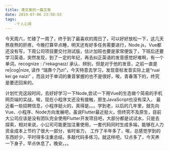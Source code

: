 ```yaml
---
title: 凑文章的一篇文章
date: 2019-07-06 23:50:53
tags:
    -个人心得
---
```


今天周六，忙碌了一周了，终于到了最喜欢的周日了，可以好好放松一下，这几天熬夜熬的肝疼，今晚打算早点睡，明天还有好多任务需要进行，Node.js，Vue都还没有写，下周公司项目要交付测试版，估计加班也要是家常便饭了，下班后还要学习英语，突然发现，到了一定的年纪，再去纠正英语的发音感觉好难啊，有一个单词，recognize : /'rekəɡnaɪz/  承认、辨别，但是对于他的发音，之前一直是re|cog|nize, 读作 “瑞靠个乃zi”，今天特意去学习，发现音标发音实际上是“ruai kei ge naizi” ，而且对于单词的重音掌握的也不是很好，唉，青春落下的，终究是要还回来的。

计划忙完这段时间，去好好学习一下Node,尝试一下用Vue的生态做个简易的手机网页端的实战，唉，现在小程序文还没有接触，原生JavaScript也没有深入， 
最近看一些招聘信息，小程序挺火的，真得是。。。学到老，以后的几年里，就先向Vue、小程序、Node方向发展吧，虽说Flutter最近挺火，但终究不及原生，目前大公司应该是没有团队完全使用Flutter开发项目吧，大部分都是试试水，只是去探索，相对来说，小公司可能更加注重使用，一套代码同时生成多端，能够在人力资金成本上节约了很大一部分，省时省力，
工作了半年多了，唉，总感觉学到的东西好少，平时得多注重总结，多敲代码多练习。就这样吧，12点多了，今天养一下身子，早点休息了。晚安。。。
